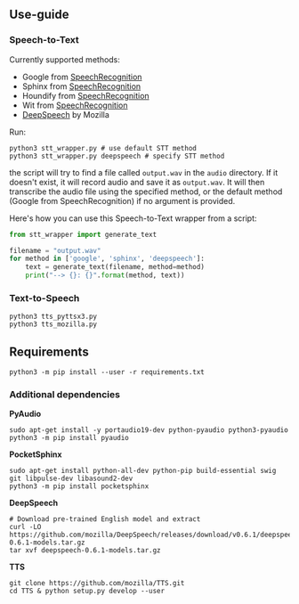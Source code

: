 ## Use-guide

### Speech-to-Text
Currently supported methods:
* Google from [SpeechRecognition](https://github.com/Uberi/speech_recognition)
* Sphinx from [SpeechRecognition](https://github.com/Uberi/speech_recognition)
* Houndify from [SpeechRecognition](https://github.com/Uberi/speech_recognition)
* Wit from [SpeechRecognition](https://github.com/Uberi/speech_recognition)
* [DeepSpeech](https://github.com/mozilla/DeepSpeech) by Mozilla


Run:
```shell
python3 stt_wrapper.py # use default STT method
python3 stt_wrapper.py deepspeech # specify STT method
```
the script will try to find a file called `output.wav` in the `audio` directory. If it doesn't exist, it will record audio and save it as `output.wav`. It will then transcribe the audio file using the specified method, or the default method (Google from SpeechRecognition) if no argument is provided.

Here's how you can use this Speech-to-Text wrapper from a script:

```python
from stt_wrapper import generate_text

filename = "output.wav"
for method in ['google', 'sphinx', 'deepspeech']:
    text = generate_text(filename, method=method)
    print("--> {}: {}".format(method, text))
```

### Text-to-Speech

```shell
python3 tts_pyttsx3.py
python3 tts_mozilla.py
```

## Requirements

```shell
python3 -m pip install --user -r requirements.txt
```

### Additional dependencies

**PyAudio**

```shell
sudo apt-get install -y portaudio19-dev python-pyaudio python3-pyaudio
python3 -m pip install pyaudio
```

**PocketSphinx**
```shell
sudo apt-get install python-all-dev python-pip build-essential swig git libpulse-dev libasound2-dev
python3 -m pip install pocketsphinx
```

**DeepSpeech**

```shell
# Download pre-trained English model and extract
curl -LO https://github.com/mozilla/DeepSpeech/releases/download/v0.6.1/deepspeech-0.6.1-models.tar.gz
tar xvf deepspeech-0.6.1-models.tar.gz
```

**TTS**
```shell
git clone https://github.com/mozilla/TTS.git
cd TTS & python setup.py develop --user
```
